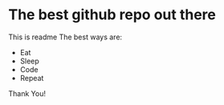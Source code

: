 # The best github repo out there
This is readme
The best ways are:
- Eat
- Sleep
- Code
- Repeat

Thank You!

